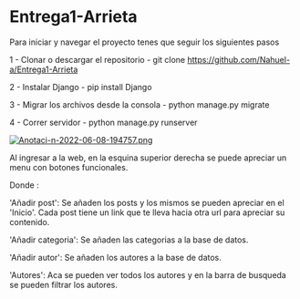 # Entrega1-Arrieta

Para iniciar y navegar el proyecto tenes que seguir los siguientes pasos

1 - Clonar o descargar el repositorio - git clone https://github.com/Nahuel-a/Entrega1-Arrieta

2 - Instalar Django - pip install Django

3 - Migrar los archivos desde la consola - python manage.py migrate

4 - Correr servidor - python manage.py runserver

[![Anotaci-n-2022-06-08-194757.png](https://i.postimg.cc/zXF0CpFj/Anotaci-n-2022-06-08-194757.png)](https://postimg.cc/ppyfxf7h)

Al ingresar a la web, en la esquina superior derecha se puede apreciar un menu con botones funcionales.

Donde : 

'Añadir post': Se añaden los posts y los mismos se pueden apreciar en el 'Inicio'.
               Cada post tiene un link que te lleva hacia otra url para apreciar su contenido.
							 
'Añadir categoria': Se añaden las categorias a la base de datos.

'Añadir autor': Se añaden los autores a la base de datos.

'Autores': Aca se pueden ver todos los autores y en la barra de busqueda se pueden filtrar los autores.
